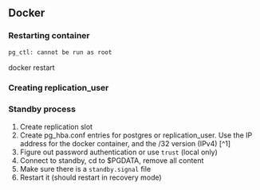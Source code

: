 ## Docker

### Restarting container

```sh
pg_ctl: cannot be run as root
```
docker restart <container>

### Creating replication_user


### Standby process

1. Create replication slot
1. Create pg_hba.conf entries for postgres or replication_user. Use the IP address for the docker container, and the /32 version (IPv4) [^1]
1. Figure out password authentication or use `trust` (local only)
1. Connect to standby, cd to $PGDATA, remove all content
1. Make sure there is a `standby.signal` file
1. Restart it (should restart in recovery mode)

[1]: <https://stackoverflow.com/questions/17996957/fe-sendauth-no-password-supplied>
